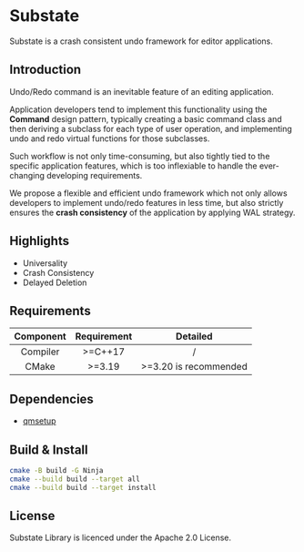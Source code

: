 # Substate

Substate is a crash consistent undo framework for editor applications.

## Introduction

Undo/Redo command is an inevitable feature of an editing application.

Application developers tend to implement this functionality using the **Command** design pattern, typically creating a basic command class and then deriving a subclass for each type of user operation, and implementing undo and redo virtual functions for those subclasses.

Such workflow is not only time-consuming, but also tightly tied to the specific application features, which is too inflexiable to handle the ever-changing developing requirements.

We propose a flexible and efficient undo framework which not only allows developers to implement undo/redo features in less time, but also strictly ensures the **crash consistency** of the application by applying WAL strategy.

## Highlights

+ Universality
+ Crash Consistency
+ Delayed Deletion

## Requirements

| Component | Requirement |               Detailed               |
|:---------:|:-----------:|:------------------------------------:|
| Compiler  |  \>=C++17   |                  /                   |
|   CMake   |   \>=3.19   |        >=3.20 is recommended         |

## Dependencies

+ [qmsetup](https://github.com/stdware/qmsetup)

## Build & Install

```sh
cmake -B build -G Ninja
cmake --build build --target all
cmake --build build --target install
```

## License

Substate Library is licenced under the Apache 2.0 License.